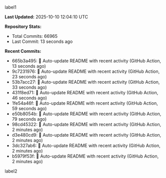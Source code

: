 
label1 
<!-- ACTIVITY_START -->
**Last Updated:** 2025-10-10 12:04:10 UTC

**Repository Stats:**
- Total Commits: 66965
- Last Commit: 13 seconds ago

**Recent Commits:**
- 665b3a495: 🤖 Auto-update README with recent activity (GitHub Action, 13 seconds ago)
- 9c7231976: 🤖 Auto-update README with recent activity (GitHub Action, 23 seconds ago)
- 53b7acc27: 🤖 Auto-update README with recent activity (GitHub Action, 33 seconds ago)
- 431f8ed71: 🤖 Auto-update README with recent activity (GitHub Action, 46 seconds ago)
- 1fe54a46f: 🤖 Auto-update README with recent activity (GitHub Action, 59 seconds ago)
- e50b8054b: 🤖 Auto-update README with recent activity (GitHub Action, 79 seconds ago)
- 98cd45322: 🤖 Auto-update README with recent activity (GitHub Action, 2 minutes ago)
- d3e480cd9: 🤖 Auto-update README with recent activity (GitHub Action, 2 minutes ago)
- 3dc327ab6: 🤖 Auto-update README with recent activity (GitHub Action, 2 minutes ago)
- b5979f53f: 🤖 Auto-update README with recent activity (GitHub Action, 2 minutes ago)
<!-- ACTIVITY_END -->

label2
